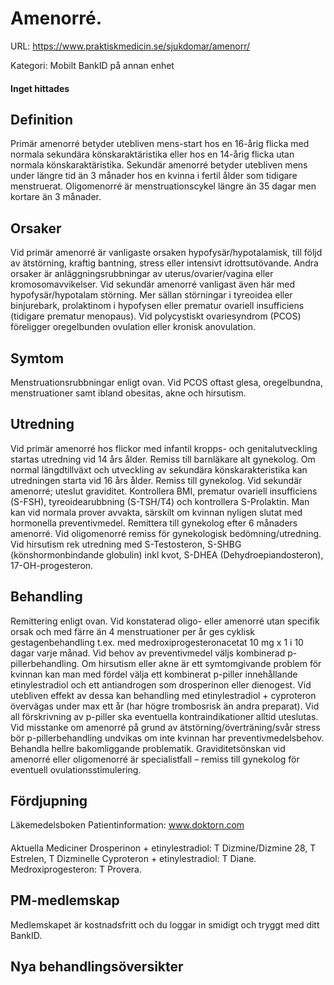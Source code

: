 # Amenorré.

URL: https://www.praktiskmedicin.se/sjukdomar/amenorr/



Kategori: Mobilt BankID på annan enhet

#### Inget hittades

## Definition

Primär amenorré betyder utebliven mens-start hos en 16-årig flicka med normala sekundära könskaraktäristika eller hos en 14-årig flicka utan normala könskaraktäristika. Sekundär amenorré betyder utebliven mens under längre tid än 3 månader hos en kvinna i fertil ålder som tidigare menstruerat. Oligomenorré är menstruationscykel längre än 35 dagar men kortare än 3 månader.

## Orsaker

Vid primär amenorré är vanligaste orsaken hypofysär/hypotalamisk, till följd av ätstörning, kraftig bantning, stress eller intensivt idrottsutövande. Andra orsaker är anläggningsrubbningar av uterus/ovarier/vagina eller kromosomavvikelser. Vid sekundär amenorré vanligast även här med hypofysär/hypotalam störning. Mer sällan störningar i tyreoidea eller binjurebark, prolaktinom i hypofysen eller prematur ovariell insufficiens (tidigare prematur menopaus). Vid polycystiskt ovariesyndrom (PCOS) föreligger oregelbunden ovulation eller kronisk anovulation.

## Symtom

Menstruationsrubbningar enligt ovan. Vid PCOS oftast glesa, oregelbundna, menstruationer samt ibland obesitas, akne och hirsutism.

## Utredning

Vid primär amenorré hos flickor med infantil kropps- och genitalutveckling startas utredning vid 14 års ålder. Remiss till barnläkare alt gynekolog. Om normal längdtillväxt och utveckling av sekundära könskarakteristika kan utredningen starta vid 16 års ålder. Remiss till gynekolog. Vid sekundär amenorré; uteslut graviditet. Kontrollera BMI, prematur ovariell insufficiens (S-FSH), tyreoidearubbning (S-TSH/T4) och kontrollera S-Prolaktin. Man kan vid normala prover avvakta, särskilt om kvinnan nyligen slutat med hormonella preventivmedel. Remittera till gynekolog efter 6 månaders amenorré. Vid oligomenorré remiss för gynekologisk bedömning/utredning. Vid hirsutism rek utredning med S-Testosteron, S-SHBG (könshormonbindande globulin) inkl kvot, S-DHEA (Dehydroepiandosteron), 17-OH-progesteron.

## Behandling

Remittering enligt ovan. Vid konstaterad oligo- eller amenorré utan specifik orsak och med färre än 4 menstruationer per år ges cyklisk gestagenbehandling t.ex. med medroxiprogesteronacetat 10 mg x 1 i 10 dagar varje månad. Vid behov av preventivmedel väljs kombinerad p-pillerbehandling. Om hirsutism eller akne är ett symtomgivande problem för kvinnan kan man med fördel välja ett kombinerat p-piller innehållande etinylestradiol och ett antiandrogen som drosperinon eller dienogest. Vid utebliven effekt av dessa kan behandling med etinylestradiol + cyproteron övervägas under max ett år (har högre trombosrisk än andra preparat). Vid all förskrivning av p-piller ska eventuella kontraindikationer alltid uteslutas. Vid misstanke om amenorré på grund av ätstörning/överträning/svår stress bör p-pillerbehandling undvikas om inte kvinnan har preventivmedelsbehov. Behandla hellre bakomliggande problematik.
Graviditetsönskan vid amenorré eller oligomenorré är specialistfall – remiss till gynekolog för eventuell ovulationsstimulering.

## Fördjupning

Läkemedelsboken
Patientinformation: www.doktorn.com

#### 

Aktuella Mediciner
Drosperinon + etinylestradiol: T Dizmine/Dizmine 28, T Estrelen, T Dizminelle
Cyproteron + etinylestradiol: T Diane.
Medroxiprogesteron: T Provera.

## PM-medlemskap

Medlemskapet är kostnadsfritt och du loggar in smidigt och tryggt med ditt BankID.

## Nya behandlingsöversikter

